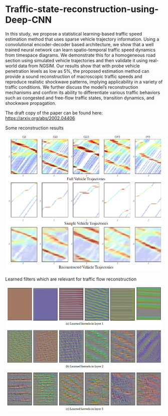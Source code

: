 # Traffic-state-reconstruction-using-Deep-CNN

In this study, we propose a statistical learning-based traffic speed estimation method that uses sparse vehicle trajectory information. Using a convolutional encoder-decoder based architecture, we show that a well trained neural network can learn spatio-temporal traffic speed dynamics from timespace diagrams. We demonstrate this for a homogeneous road section using simulated vehicle trajectories and then validate it using real-world data from NGSIM. Our results show that with probe vehicle penetration levels as low as 5%, the proposed estimation method can provide a sound reconstruction of macroscopic traffic speeds and reproduce realistic shockwave patterns, implying applicability in a variety of traffic conditions. We further discuss the model’s reconstruction mechanisms and confirm its ability to differentiate various traffic behaviors such as congested and free-flow traffic states, transition dynamics, and shockwave propagation.

The draft copy of the paper can be found here: https://arxiv.org/abs/2002.04406

Some reconstruction results

![Learned filters which are relevant for traffic flow reconstruction](Trained%20models/Reconstruction.PNG)

Learned filters which are relevant for traffic flow reconstruction

![Learned filters which are relevant for traffic flow reconstruction](Trained%20models/LearnedFilters.PNG)
